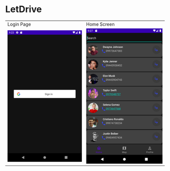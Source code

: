 # LetDrive

<table>
   <tr>
      <td>Login Page</td>
      <td>Home Screen</td>
   <tr>
      <td><img src="https://raw.githubusercontent.com/nyein2001/LetDrive/main/app/Screenshot_20221128_212346.png"></td>
      <td><img src="https://github.com/nyein2001/LetDrive/blob/main/app/Screenshot_20221128_212738.png"></td>
   </tr>
</table>


